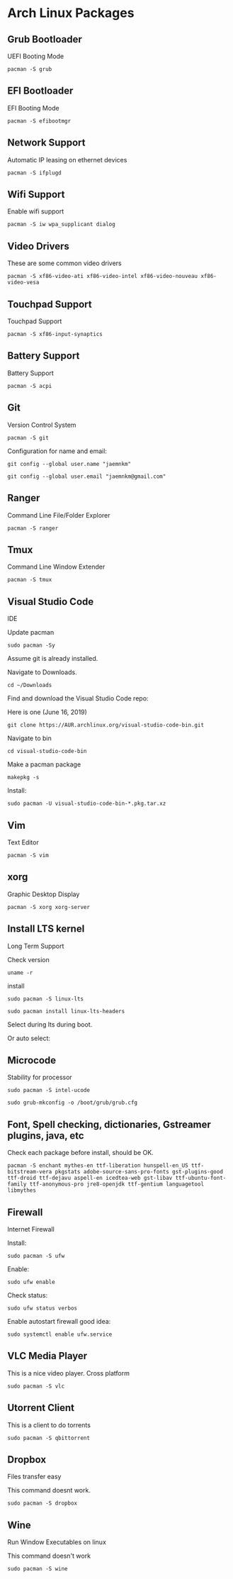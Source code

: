 # Arch Linux Packages

## Grub Bootloader
UEFI Booting Mode

	pacman -S grub

## EFI Bootloader
EFI Booting Mode

	pacman -S efibootmgr

## Network Support
Automatic IP leasing on ethernet devices

	pacman -S ifplugd

## Wifi Support
Enable wifi support

	pacman -S iw wpa_supplicant dialog

## Video Drivers
These are some common video drivers

	pacman -S xf86-video-ati xf86-video-intel xf86-video-nouveau xf86-video-vesa

## Touchpad Support
Touchpad Support

	pacman -S xf86-input-synaptics

## Battery Support
Battery Support

	pacman -S acpi

## Git
Version Control System

	pacman -S git

Configuration for name and email:

	git config --global user.name "jaemnkm"

	git config --global user.email "jaemnkm@gmail.com"

## Ranger
Command Line File/Folder Explorer

	pacman -S ranger

## Tmux
Command Line Window Extender

	pacman -S tmux

## Visual Studio Code
IDE

Update pacman

	sudo pacman -Sy

Assume git is already installed.

Navigate to Downloads.

	cd ~/Downloads

Find and download the Visual Studio Code repo:

Here is one (June 16, 2019)

	git clone https://AUR.archlinux.org/visual-studio-code-bin.git

Navigate to bin

	cd visual-studio-code-bin

Make a pacman package

	makepkg -s

Install:

	sudo pacman -U visual-studio-code-bin-*.pkg.tar.xz

## Vim
Text Editor

	pacman -S vim

## xorg
Graphic Desktop Display

	pacman -S xorg xorg-server

## Install LTS kernel
Long Term Support

Check version

	uname -r

install

	sudo pacman -S linux-lts

	sudo pacman install linux-lts-headers

Select during lts during boot.

Or auto select:

## Microcode
Stability for processor

	sudo pacman -S intel-ucode

	sudo grub-mkconfig -o /boot/grub/grub.cfg

## Font, Spell checking, dictionaries, Gstreamer plugins, java, etc
Check each package before install, should be OK.

	pacman -S enchant mythes-en ttf-liberation hunspell-en_US ttf-bitstream-vera pkgstats adobe-source-sans-pro-fonts gst-plugins-good ttf-droid ttf-dejavu aspell-en icedtea-web gst-libav ttf-ubuntu-font-family ttf-anonymous-pro jre8-openjdk ttf-gentium languagetool libmythes

## Firewall
Internet Firewall

Install:

	sudo pacman -S ufw

Enable:

	sudo ufw enable

Check status:

	sudo ufw status verbos

Enable autostart firewall good idea:

	sudo systemctl enable ufw.service

## VLC Media Player
This is a nice video player. Cross platform

	sudo pacman -S vlc

## Utorrent Client
This is a client to do torrents

	sudo pacman -S qbittorrent

## Dropbox
Files transfer easy

This command doesnt work.

	sudo pacman -S dropbox

## Wine
Run Window Executables on linux

This command doesn't work

	sudo pacman -S wine


